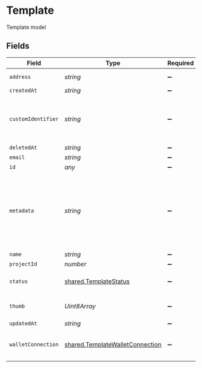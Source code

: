 # Template

Template model


## Fields

| Field                                                                                     | Type                                                                                      | Required                                                                                  | Description                                                                               | Example                                                                                   |
| ----------------------------------------------------------------------------------------- | ----------------------------------------------------------------------------------------- | ----------------------------------------------------------------------------------------- | ----------------------------------------------------------------------------------------- | ----------------------------------------------------------------------------------------- |
| `address`                                                                                 | *string*                                                                                  | :heavy_minus_sign:                                                                        | Blockchain Address                                                                        | 0xb30401952A0648849816Bc99Af08F2369A5bB98C                                                |
| `createdAt`                                                                               | *string*                                                                                  | :heavy_minus_sign:                                                                        | Created at                                                                                | 2020-01-27 17:50:45                                                                       |
| `customIdentifier`                                                                        | *string*                                                                                  | :heavy_minus_sign:                                                                        | The Custom Identifier of the Template in the organization                                 | org-user-123                                                                              |
| `deletedAt`                                                                               | *string*                                                                                  | :heavy_minus_sign:                                                                        | Deleted at                                                                                | 2020-01-27 17:50:45                                                                       |
| `email`                                                                                   | *string*                                                                                  | :heavy_minus_sign:                                                                        | Email                                                                                     |                                                                                           |
| `id`                                                                                      | *any*                                                                                     | :heavy_minus_sign:                                                                        | ID                                                                                        | 99bb9ba9-45ec-4f27-a6e2-2e7c11667350                                                      |
| `metadata`                                                                                | *string*                                                                                  | :heavy_minus_sign:                                                                        | The Metadata Properties of the Template in the organization                               | [<br/>{<br/>"key": "key1",<br/>"value": "value1"<br/>},<br/>{<br/>"key": "key1",<br/>"value": "value1"<br/>}<br/>] |
| `name`                                                                                    | *string*                                                                                  | :heavy_minus_sign:                                                                        | Name                                                                                      |                                                                                           |
| `projectId`                                                                               | *number*                                                                                  | :heavy_minus_sign:                                                                        | Project ID                                                                                | 99bb9ba9-45ec-4f27-a6e2-2e7c11667350                                                      |
| `status`                                                                                  | [shared.TemplateStatus](../../../sdk/models/shared/templatestatus.md)                     | :heavy_minus_sign:                                                                        | Status of the Template                                                                    | ACTIVE                                                                                    |
| `thumb`                                                                                   | *Uint8Array*                                                                              | :heavy_minus_sign:                                                                        | Avatar of the Template                                                                    | /tmp/file1                                                                                |
| `updatedAt`                                                                               | *string*                                                                                  | :heavy_minus_sign:                                                                        | Updated at                                                                                | 2020-01-27 17:50:45                                                                       |
| `walletConnection`                                                                        | [shared.TemplateWalletConnection](../../../sdk/models/shared/templatewalletconnection.md) | :heavy_minus_sign:                                                                        | Wallet Connection of the Template                                                         | LEGIT_WALLET                                                                              |